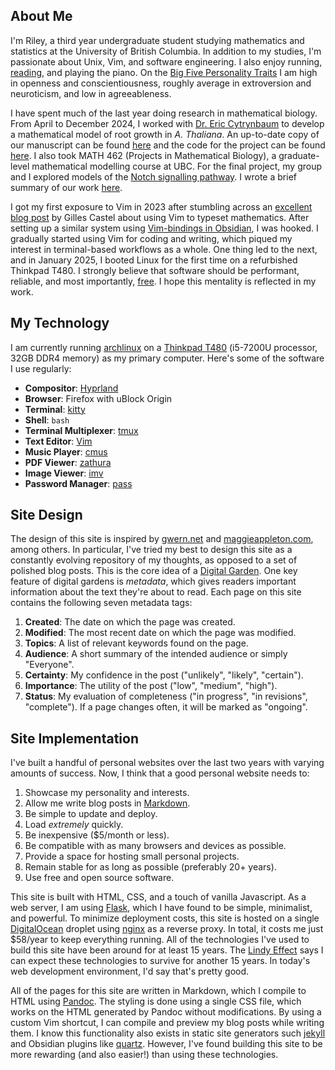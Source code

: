 ## About Me

I'm Riley, a third year undergraduate student studying mathematics and statistics at the University of British Columbia.
In addition to my studies, I'm passionate about Unix, Vim, and software engineering.
I also enjoy running, [reading](/library), and playing the piano. 
On the [Big Five Personality Traits](https://en.wikipedia.org/wiki/Big_Five_personality_traits) I am high in openness and conscientiousness, roughly average in extroversion and neuroticism, and low in agreeableness.

I have spent much of the last year doing research in mathematical biology.
From April to December 2024, I worked with [Dr. Eric Cytrynbaum](https://personal.math.ubc.ca/~cytryn/index.shtml) to develop a mathematical model of root growth in *A. Thaliana*.
An up-to-date copy of our manuscript can be found [here](https://github.com/rileywheadon/root-modelling/blob/master/paper/main.pdf) and the code for the project can be found [here](https://github.com/rileywheadon/clasp-model).
I also took MATH 462 (Projects in Mathematical Biology), a graduate-level mathematical modelling course at UBC.
For the final project, my group and I explored models of the [Notch signalling pathway](https://en.wikipedia.org/wiki/Notch_signaling_pathway). 
I wrote a brief summary of our work [here](/blog).

I got my first exposure to Vim in 2023 after stumbling across an [excellent blog post](https://castel.dev/post/lecture-notes-1/) by Gilles Castel about using Vim to typeset mathematics.
After setting up a similar system using [Vim-bindings in Obsidian](/fast-typesetting), I was hooked.
I gradually started using Vim for coding and writing, which piqued my interest in terminal-based workflows as a whole.
One thing led to the next, and in January 2025, I booted Linux for the first time on a refurbished Thinkpad T480. 
I strongly believe that software should be performant, reliable, and most importantly, [free](https://www.fsf.org/). 
I hope this mentality is reflected in my work.

## My Technology

I am currently running [archlinux](https://archlinux.org/) on a [Thinkpad T480](https://www.thinkwiki.org/wiki/Category:T480#Lenovo_ThinkPad_T480) (i5-7200U processor, 32GB DDR4 memory) as my primary computer. Here's some of the software I use regularly:

- **Compositor**: [Hyprland](https://github.com/hyprwm/Hyprland)
- **Browser**: Firefox with uBlock Origin
- **Terminal**: [kitty](https://github.com/kovidgoyal/kitty)
- **Shell**: `bash`
- **Terminal Multiplexer**: [tmux](https://github.com/tmux/tmux/wiki)
- **Text Editor**: [Vim](https://www.vim.org/)
- **Music Player**: [cmus](https://cmus.github.io/)
- **PDF Viewer**: [zathura](https://pwmt.org/projects/zathura/)
- **Image Viewer**: [imv](https://sr.ht/~exec64/imv/)
- **Password Manager**: [pass](https://www.passwordstore.org/)

## Site Design

The design of this site is inspired by [gwern.net](https://gwern.net/) and [maggieappleton.com](https://maggieappleton.com/), among others.
In particular, I've tried my best to design this site as a constantly evolving repository of my thoughts, as opposed to a set of polished blog posts.
This is the core idea of a [Digital Garden](https://maggieappleton.com/garden-history).
One key feature of digital gardens is *metadata*, which gives readers important information about the text they're about to read. Each page on this site contains the following seven metadata tags:

1. **Created**: The date on which the page was created.
2. **Modified**: The most recent date on which the page was modified.
3. **Topics**: A list of relevant keywords found on the page.
4. **Audience**: A short summary of the intended audience or simply "Everyone".
5. **Certainty**: My confidence in the post ("unlikely", "likely", "certain").
6. **Importance**: The utility of the post ("low", "medium", "high").
7. **Status**: My evaluation of completeness ("in progress", "in revisions", "complete"). If a page changes often, it will be marked as "ongoing".


## Site Implementation

I've built a handful of personal websites over the last two years with varying amounts of success. Now, I think that a good personal website needs to:

1. Showcase my personality and interests.
2. Allow me write blog posts in [Markdown](https://commonmark.org/).
3. Be simple to update and deploy.
4. Load *extremely* quickly.
5. Be inexpensive ($\$5$/month or less).
6. Be compatible with as many browsers and devices as possible.
7. Provide a space for hosting small personal projects.
8. Remain stable for as long as possible (preferably $20+$ years).
9. Use free and open source software.

This site is built with HTML, CSS, and a touch of vanilla Javascript.
As a web server, I am using [Flask](https://flask.palletsprojects.com/en/stable/), which I have found to be simple, minimalist, and powerful.
To minimize deployment costs, this site is hosted on a single [DigitalOcean](https://www.digitalocean.com/) droplet using [nginx](https://nginx.org/en/) as a reverse proxy.
In total, it costs me just $\$58$/year to keep everything running.
All of the technologies I've used to build this site have been around for at least $15$ years. 
The [Lindy Effect](https://en.wikipedia.org/wiki/Lindy_effect) says I can expect these technologies to survive for another $15$ years.
In today's web development environment, I'd say that's pretty good.

All of the pages for this site are written in Markdown, which I compile to HTML using [Pandoc](https://pandoc.org/). 
The styling is done using a single CSS file, which works on the HTML generated by Pandoc without modifications.
By using a custom Vim shortcut, I can compile and preview my blog posts while writing them.
I know this functionality also exists in static site generators such [jekyll](https://jekyllrb.com/) and Obsidian plugins like [quartz](https://quartz.jzhao.xyz/).
However, I've found building this site to be more rewarding (and also easier!) than using these technologies.
